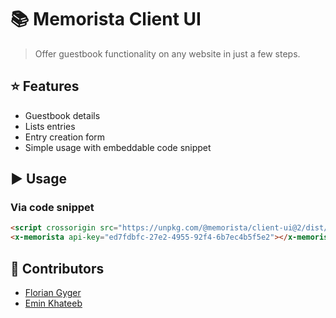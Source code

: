 # :books: Memorista Client UI

> Offer guestbook functionality on any website in just a few steps.

## :star: Features

- Guestbook details
- Lists entries
- Entry creation form
- Simple usage with embeddable code snippet

## :arrow_forward: Usage

### Via code snippet

```html
<script crossorigin src="https://unpkg.com/@memorista/client-ui@2/dist/index.bundle.js"></script>
<x-memorista api-key="ed7fdbfc-27e2-4955-92f4-6b7ec4b5f5e2"></x-memorista>
```

## :raising_hand: Contributors

- [Florian Gyger](https://floriangyger.ch)
- [Emin Khateeb](https://emin.ch)
